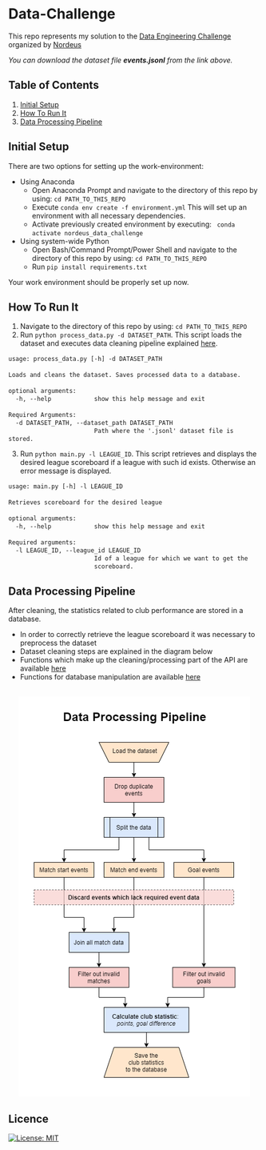 # Data-Challenge

This repo represents my solution to the [Data Engineering Challenge](https://drive.google.com/drive/folders/1rKXXaTugmIvzbGov-pNMiHGWxlELFENc) organized by [Nordeus](https://nordeus.com/)

*You can download the dataset file __events.jsonl__ from the link above.*


## Table of Contents

1. [Initial Setup](#initial-setup)
2. [How To Run It](#how-to-run-it)
3. [Data Processing Pipeline](#data-processing-pipeline)


## Initial Setup
There are two options for setting up the work-environment:
* Using Anaconda 
    * Open Anaconda Prompt and navigate to the directory of this repo by using: ```cd PATH_TO_THIS_REPO```
    * Execute ``` conda env create -f environment.yml ``` This will set up an environment with all necessary dependencies. 
     * Activate previously created environment by executing: ``` conda activate nordeus_data_challenge```
* Using system-wide Python
    * Open Bash/Command Prompt/Power Shell and navigate to the directory of this repo by using: ```cd PATH_TO_THIS_REPO```
    * Run ```pip install requirements.txt```

Your work environment should be properly set up now.

## How To Run It
1. Navigate to the directory of this repo by using: ```cd PATH_TO_THIS_REPO```
2. Run ```python process_data.py -d DATASET_PATH```. This script loads the dataset and executes data cleaning pipeline explained [here](#data-processing-pipeline).
```
usage: process_data.py [-h] -d DATASET_PATH

Loads and cleans the dataset. Saves processed data to a database.

optional arguments:
  -h, --help            show this help message and exit

Required Arguments:
  -d DATASET_PATH, --dataset_path DATASET_PATH
                        Path where the '.jsonl' dataset file is stored.
```
3. Run ```python main.py -l LEAGUE_ID```. This script retrieves and displays the desired league scoreboard if a league with such id exists. Otherwise an error message is displayed.
```
usage: main.py [-h] -l LEAGUE_ID

Retrieves scoreboard for the desired league

optional arguments:
  -h, --help            show this help message and exit

Required arguments:
  -l LEAGUE_ID, --league_id LEAGUE_ID
                        Id of a league for which we want to get the
                        scoreboard.
```

## Data Processing Pipeline

After cleaning, the statistics related to club performance are stored in a database.

* In order to correctly retrieve the league scoreboard it was necessary to preprocess the dataset
* Dataset cleaning steps are explained in the diagram below
* Functions which make up the cleaning/processing part of the API are available [here](utils/utils.py)
* Functions for database manipulation are available [here](utils/database_utils.py)
<br></br>
<p align="center">
  <img src=".\\data_processing_pipeline.png" />
</p>

## Licence
[![License: MIT](https://img.shields.io/badge/License-MIT-yellow.svg)](https://opensource.org/licenses/MIT)
